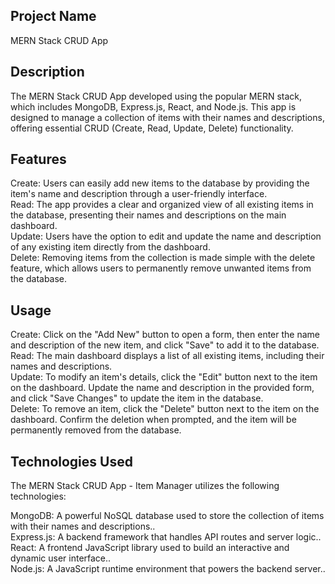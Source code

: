 ## Project Name
MERN Stack CRUD App

## Description
The MERN Stack CRUD App   developed using the popular MERN stack, which includes MongoDB, Express.js, React, and Node.js. This app is designed to manage a collection of items with their names and descriptions, offering essential CRUD (Create, Read, Update, Delete) functionality.

 ## Features
Create: Users can easily add new items to the database by providing the item's name and description through a user-friendly interface.<br>
Read: The app provides a clear and organized view of all existing items in the database, presenting their names and descriptions on the main dashboard.<br>
Update: Users have the option to edit and update the name and description of any existing item directly from the dashboard.<br>
Delete: Removing items from the collection is made simple with the delete feature, which allows users to permanently remove unwanted items from the database.<br>

## Usage
Create: Click on the "Add New" button to open a form, then enter the name and description of the new item, and click "Save" to add it to the database.<br>
Read: The main dashboard displays a list of all existing items, including their names and descriptions.<br>
Update: To modify an item's details, click the "Edit" button next to the item on the dashboard. Update the name and description in the provided form, and click "Save Changes" to update the item in the database.<br>
Delete: To remove an item, click the "Delete" button next to the item on the dashboard. Confirm the deletion when prompted, and the item will be permanently removed from the database.<br>

## Technologies Used
The MERN Stack CRUD App - Item Manager utilizes the following technologies:

MongoDB: A powerful NoSQL database used to store the collection of items with their names and descriptions..<br>
Express.js: A backend framework that handles API routes and server logic..<br>
React: A frontend JavaScript library used to build an interactive and dynamic user interface..<br>
Node.js: A JavaScript runtime environment that powers the backend server..<br>
